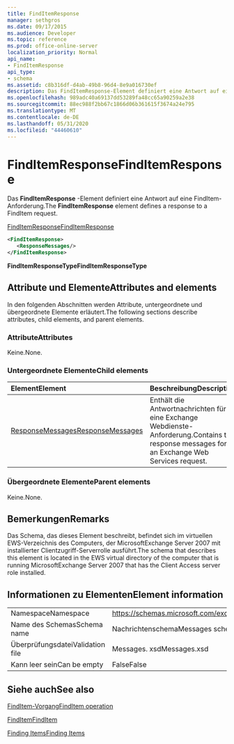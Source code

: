 ```yaml
---
title: FindItemResponse
manager: sethgros
ms.date: 09/17/2015
ms.audience: Developer
ms.topic: reference
ms.prod: office-online-server
localization_priority: Normal
api_name:
- FindItemResponse
api_type:
- schema
ms.assetid: c8b316df-d4ab-49b8-96d4-8e9a016730ef
description: Das FindItemResponse-Element definiert eine Antwort auf eine FindItem-Anforderung.
ms.openlocfilehash: 989adc40a69137dd53289fa48cc65a90259a2e38
ms.sourcegitcommit: 88ec988f2bb67c1866d06b361615f3674a24e795
ms.translationtype: MT
ms.contentlocale: de-DE
ms.lasthandoff: 05/31/2020
ms.locfileid: "44460610"
---
```

# <a name="finditemresponse"></a><span data-ttu-id="9e019-103">FindItemResponse</span><span class="sxs-lookup"><span data-stu-id="9e019-103">FindItemResponse</span></span>

<span data-ttu-id="9e019-104">Das **FindItemResponse** -Element definiert eine Antwort auf eine FindItem-Anforderung.</span><span class="sxs-lookup"><span data-stu-id="9e019-104">The **FindItemResponse** element defines a response to a FindItem request.</span></span> 
  
[<span data-ttu-id="9e019-105">FindItemResponse</span><span class="sxs-lookup"><span data-stu-id="9e019-105">FindItemResponse</span></span>](finditemresponse.md)
  
```xml
<FindItemResponse>
   <ResponseMessages/>
</FindItemResponse>
```

 <span data-ttu-id="9e019-106">**FindItemResponseType**</span><span class="sxs-lookup"><span data-stu-id="9e019-106">**FindItemResponseType**</span></span>
## <a name="attributes-and-elements"></a><span data-ttu-id="9e019-107">Attribute und Elemente</span><span class="sxs-lookup"><span data-stu-id="9e019-107">Attributes and elements</span></span>

<span data-ttu-id="9e019-108">In den folgenden Abschnitten werden Attribute, untergeordnete und übergeordnete Elemente erläutert.</span><span class="sxs-lookup"><span data-stu-id="9e019-108">The following sections describe attributes, child elements, and parent elements.</span></span>
  
### <a name="attributes"></a><span data-ttu-id="9e019-109">Attribute</span><span class="sxs-lookup"><span data-stu-id="9e019-109">Attributes</span></span>

<span data-ttu-id="9e019-110">Keine.</span><span class="sxs-lookup"><span data-stu-id="9e019-110">None.</span></span>
  
### <a name="child-elements"></a><span data-ttu-id="9e019-111">Untergeordnete Elemente</span><span class="sxs-lookup"><span data-stu-id="9e019-111">Child elements</span></span>

|<span data-ttu-id="9e019-112">**Element**</span><span class="sxs-lookup"><span data-stu-id="9e019-112">**Element**</span></span>|<span data-ttu-id="9e019-113">**Beschreibung**</span><span class="sxs-lookup"><span data-stu-id="9e019-113">**Description**</span></span>|
|:-----|:-----|
|[<span data-ttu-id="9e019-114">ResponseMessages</span><span class="sxs-lookup"><span data-stu-id="9e019-114">ResponseMessages</span></span>](responsemessages.md) <br/> |<span data-ttu-id="9e019-115">Enthält die Antwortnachrichten für eine Exchange Webdienste-Anforderung.</span><span class="sxs-lookup"><span data-stu-id="9e019-115">Contains the response messages for an Exchange Web Services request.</span></span>  <br/> |
   
### <a name="parent-elements"></a><span data-ttu-id="9e019-116">Übergeordnete Elemente</span><span class="sxs-lookup"><span data-stu-id="9e019-116">Parent elements</span></span>

<span data-ttu-id="9e019-117">Keine.</span><span class="sxs-lookup"><span data-stu-id="9e019-117">None.</span></span>
  
## <a name="remarks"></a><span data-ttu-id="9e019-118">Bemerkungen</span><span class="sxs-lookup"><span data-stu-id="9e019-118">Remarks</span></span>

<span data-ttu-id="9e019-119">Das Schema, das dieses Element beschreibt, befindet sich im virtuellen EWS-Verzeichnis des Computers, der MicrosoftExchange Server 2007 mit installierter Clientzugriff-Serverrolle ausführt.</span><span class="sxs-lookup"><span data-stu-id="9e019-119">The schema that describes this element is located in the EWS virtual directory of the computer that is running MicrosoftExchange Server 2007 that has the Client Access server role installed.</span></span>
  
## <a name="element-information"></a><span data-ttu-id="9e019-120">Informationen zu Elementen</span><span class="sxs-lookup"><span data-stu-id="9e019-120">Element information</span></span>

|||
|:-----|:-----|
|<span data-ttu-id="9e019-121">Namespace</span><span class="sxs-lookup"><span data-stu-id="9e019-121">Namespace</span></span>  <br/> |https://schemas.microsoft.com/exchange/services/2006/messages  <br/> |
|<span data-ttu-id="9e019-122">Name des Schemas</span><span class="sxs-lookup"><span data-stu-id="9e019-122">Schema name</span></span>  <br/> |<span data-ttu-id="9e019-123">Nachrichtenschema</span><span class="sxs-lookup"><span data-stu-id="9e019-123">Messages schema</span></span>  <br/> |
|<span data-ttu-id="9e019-124">Überprüfungsdatei</span><span class="sxs-lookup"><span data-stu-id="9e019-124">Validation file</span></span>  <br/> |<span data-ttu-id="9e019-125">Messages. xsd</span><span class="sxs-lookup"><span data-stu-id="9e019-125">Messages.xsd</span></span>  <br/> |
|<span data-ttu-id="9e019-126">Kann leer sein</span><span class="sxs-lookup"><span data-stu-id="9e019-126">Can be empty</span></span>  <br/> |<span data-ttu-id="9e019-127">False</span><span class="sxs-lookup"><span data-stu-id="9e019-127">False</span></span>  <br/> |
   
## <a name="see-also"></a><span data-ttu-id="9e019-128">Siehe auch</span><span class="sxs-lookup"><span data-stu-id="9e019-128">See also</span></span>



[<span data-ttu-id="9e019-129">FindItem-Vorgang</span><span class="sxs-lookup"><span data-stu-id="9e019-129">FindItem operation</span></span>](finditem-operation.md)
  
[<span data-ttu-id="9e019-130">FindItem</span><span class="sxs-lookup"><span data-stu-id="9e019-130">FindItem</span></span>](finditem.md)


[<span data-ttu-id="9e019-131">Finding Items</span><span class="sxs-lookup"><span data-stu-id="9e019-131">Finding Items</span></span>](https://msdn.microsoft.com/library/63af1f9c-464b-4fca-9ae3-3d60f24ca93c%28Office.15%29.aspx)

